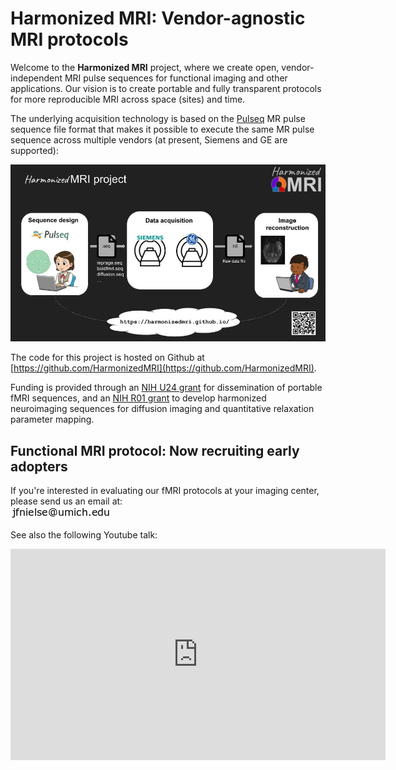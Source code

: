 # Harmonized MRI: Vendor-agnostic MRI protocols

Welcome to the **Harmonized MRI** project, where we create open, vendor-independent
MRI pulse sequences for functional imaging and other applications.
Our vision is to create portable and fully transparent protocols for
more reproducible MRI across space (sites) and time.

The underlying acquisition technology is based on the [Pulseq](http://pulseq.github.io/) 
MR pulse sequence file format
that makes it possible to execute the same MR pulse sequence across multiple vendors
(at present, Siemens and GE are supported):

<img src="figs/hmri.jpg" alt="HarmonizedMRI" width="800"/>

The code for this project is hosted on Github at
[https://github.com/HarmonizedMRI](https://github.com/HarmonizedMRI).

Funding is provided through an 
[NIH U24 grant](https://reporter.nih.gov/search/Y22HpwtGJ0GsUA9J9iqWoQ/project-details/10306940)
for dissemination of portable fMRI sequences, and an
[NIH R01 grant](https://reporter.nih.gov/search/Rc6iON3j_UieHv9Rbv10uQ/project-details/10704747)
to develop harmonized neuroimaging sequences for diffusion imaging and quantitative relaxation parameter mapping.

## Functional MRI protocol: Now recruiting early adopters

If you're interested in evaluating our fMRI protocols at your imaging center,
please send us an email at:  
![contact email](email.png)

See also the following Youtube talk:

<iframe width="600" height="338" src="https://www.youtube.com/embed/b5Il_A_et8o?si=z4qR-oA8bibG_uot" title="YouTube video player" frameborder="0" allow="accelerometer; autoplay; clipboard-write; encrypted-media; gyroscope; picture-in-picture; web-share" allowfullscreen></iframe>



<!--
We also welcome you to post your questions on our
[User Forum](https://github.com/HarmonizedMRI/UserForum/discussions).
-->
